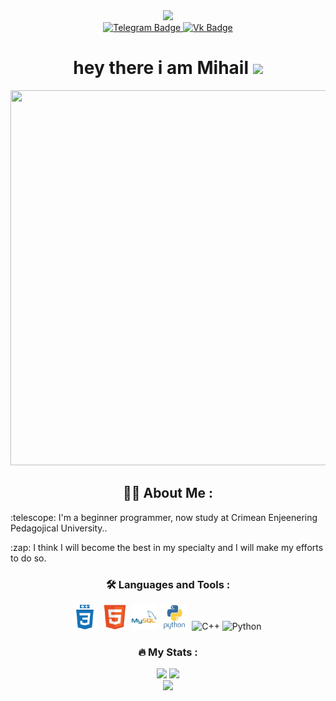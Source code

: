 <div id="header" align="center">
<img src=https://i.giphy.com/media/v1.Y2lkPTc5MGI3NjExY3gwamdyZ2ZvNTJlcjNyem5mOHJ6ZnEzdms0cWIzbWZhamx2OGY5MSZlcD12MV9pbnRlcm5hbF9naWZfYnlfaWQmY3Q9cw/b88QlTSTsj3bEHQyZf/giphy.gif width="250"/>
<div id="badges">
  <a href="https://t.me/Mihail5830">
  <img src="https://img.shields.io/badge/Telegram-blue?style=for-the-badge&logo=TELEGRAM&logoColor=White" alt="Telegram Badge"/>
  </a>
  <a href="https://vk.com/id440435390">
  <img src="https://img.shields.io/badge/VK-blue?style=for-the-badge&logo=VK&logoColor=White" alt="Vk Badge"/>
  </a>
</div>
<h1>
  hey there i am Mihail
  <img src="https://media.giphy.com/media/hvRJCLFzcasrR4ia7z/giphy.gif" width="30px"/>
</h1>
 <img src="https://i.giphy.com/media/v1.Y2lkPTc5MGI3NjExcWk2ZmhldXFmdDBuY2s4dnE3NG5oYnJjYW92aDFhc3V5eHMzNTUyZSZlcD12MV9pbnRlcm5hbF9naWZfYnlfaWQmY3Q9Zw/ezW9kkcfsYo5J5rL3H/giphy-downsized-large.gif" width="600px" height="600px"/>
    
## :man_technologist: About Me : 
<div align="left">
<p>:telescope: I'm a beginner programmer, now study at Crimean Enjeenering Pedagojical University..</p>
<p>:zap: I think I will become the best in my specialty and I will make my efforts to do so.</p>
</div>

  
### :hammer_and_wrench: Languages and Tools :


  <img src="https://github.com/devicons/devicon/blob/master/icons/css3/css3-plain-wordmark.svg"  title="CSS3" alt="CSS" width="40" height="40"/>&nbsp;
  <img src="https://github.com/devicons/devicon/blob/master/icons/html5/html5-original.svg" title="HTML5" alt="HTML" width="40" height="40"/>&nbsp;
  <img src="https://github.com/devicons/devicon/blob/master/icons/mysql/mysql-original-wordmark.svg" title="MySQL"  alt="MySQL" width="40" height="40"/>&nbsp;
  <img src = "https://github.com/devicons/devicon/blob/master/icons/python/python-original-wordmark.svg" title = "Python" alt="Python" width = "40" height = "40"/>&nbsp;
  ![C++](https://img.shields.io/badge/c++-%2300599C.svg?style=for-the-badge&logo=c%2B%2B&logoColor=white)
  <img src = "https://img.shields.io/badge/JavaScript-grey?style=for-the-badge&logo=javascript" title = "Python" alt="Python" width = "160" height = "32"/>&nbsp;


  
### :fire: My Stats :
![](https://github-readme-stats.vercel.app/api?username=Mihail-Rybachenko&theme=dark&hide_border=false&include_all_commits=false&count_private=false)
![](https://github-readme-streak-stats.herokuapp.com/?user=Mihail-Rybachenko&theme=dark&hide_border=false)<br/>
![](https://github-readme-stats.vercel.app/api/top-langs/?username=Mihail-Rybachenko&theme=dark&hide_border=false&include_all_commits=false&count_private=false&layout=compact)
</div>
